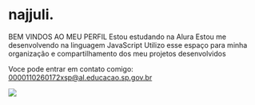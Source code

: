 # najjuli.
BEM VINDOS AO MEU PERFIL 
Estou estudando na Alura
Estou me desenvolvendo na linguagem JavaScript
Utilizo esse espaço para minha organização e compartilhamento dos meu projetos desenvolvidos

Voce pode entrar em contato comigo:
0000110260172xsp@al.educacao.sp.gov.br

![](https://tenor.com/pt-BR/view/regina-rouca-gif-25466371)

